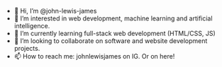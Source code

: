 - 👋 Hi, I’m @john-lewis-james
- 👀 I’m interested in web development, machine learning and artificial intelligence.
- 🌱 I’m currently learning full-stack web development (HTML/CSS, JS) 
- 💞️ I’m looking to collaborate on software and website development projects. 
- 📫 How to reach me: johnlewisjames on IG. Or on here! 

<!---
john-lewis-james/john-lewis-james is a ✨ special ✨ repository because its `README.md` (this file) appears on your GitHub profile.
You can click the Preview link to take a look at your changes.
--->
